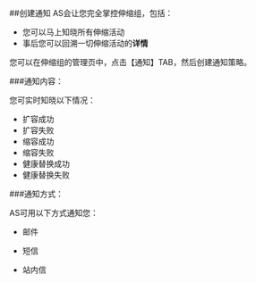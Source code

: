 ##创建通知
AS会让您完全掌控伸缩组，包括：

- 您可以马上知晓所有伸缩活动
- 事后您可以回溯一切伸缩活动的**详情**

您可以在伸缩组的管理页中，点击【通知】TAB，然后创建通知策略。

###通知内容：

您可实时知晓以下情况：

- 扩容成功
- 扩容失败
- 缩容成功
- 缩容失败
- 健康替换成功
- 健康替换失败


###通知方式：

AS可用以下方式通知您：

- 邮件

- 短信

- 站内信
 





